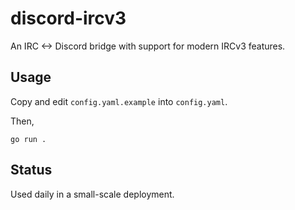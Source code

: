 # discord-ircv3

An IRC <-> Discord bridge with support for modern IRCv3 features.

## Usage

Copy and edit `config.yaml.example` into `config.yaml`.

Then,
```shell
go run .
```

## Status

Used daily in a small-scale deployment.
